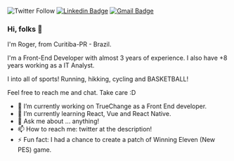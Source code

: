 ![Twitter Follow](https://img.shields.io/twitter/follow/rodjaa?label=Twitter%20%40rodjaa&style=social)
[![Linkedin Badge](https://img.shields.io/badge/-rogerfaco-blue?style=flat-square&logo=Linkedin&logoColor=white&link=https://https://www.linkedin.com/in/roger-faco/)](https://www.linkedin.com/in/roger-faco/)
[![Gmail Badge](https://img.shields.io/badge/-rfacodeva@gmail.com-c14438?style=flat-square&logo=Gmail&logoColor=white&link=mailto:rd=rfacodev@gmail.com)](mailto:rfacodev@gmail.com)


### Hi, folks 👋

 I'm Roger, from Curitiba-PR - Brazil.
 
I'm a Front-End Developer with almost 3 years of experience. I also have +8 years working as a IT Analyst.

I into all of sports! Running, hikking, cycling and BASKETBALL! 

Feel free to reach me and chat. Take care :D

- 🔭 I’m currently working on TrueChange as a Front End developer.
- 🌱 I’m currently learning React, Vue and React Native.
- 💬 Ask me about ... anything! 
- 📫 How to reach me: twitter at the description!
- ⚡ Fun fact: I had a chance to create a patch of Winning Eleven (New PES) game.

<!--
**rfaco/rfaco** is a ✨ _special_ ✨ repository because its `README.md` (this file) appears on your GitHub profile.

-->

